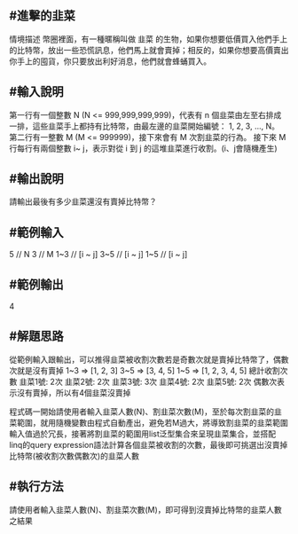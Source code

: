 #進擊的韭菜
---
情境描述
幣圈裡面，有一種暱稱叫做 韭菜 的生物，如果你想要低價買入他們手上的比特幣，放出一些恐慌訊息，他們馬上就會賣掉；相反的，如果你想要高價賣出你手上的囤貨，你只要放出利好消息，他們就會蜂蛹買入。

#輸入說明
---
第一行有一個整數 N (N <= 999,999,999,999)，代表有 n 個韭菜由左至右排成一排，這些韭菜手上都持有比特幣，由最左邊的韭菜開始編號： 1, 2, 3, ..., N。
第二行有一整數 M (M <= 999999)，接下來會有 M 次割韭菜的行為。
接下來 M 行每行有兩個整數 i~ j，表示對從 i 到 j 的這堆韭菜進行收割。(i、j會隨機產生)

#輸出說明
---
請輸出最後有多少韭菜還沒有賣掉比特幣？

#範例輸入
---
5 // N
3 // M
1~3 // [i ~ j] 
3~5 // [i ~ j]
1~5 // [i ~ j]

#範例輸出
---
4

#解題思路
---
從範例輸入跟輸出，可以推得韭菜被收割次數若是奇數次就是賣掉比特幣了，偶數次就是沒有賣掉
1~3 => [1, 2, 3]
3~5 => [3, 4, 5]
1~5 => [1, 2, 3, 4, 5]
總計收割次數
韭菜1號: 2次
韭菜2號: 2次
韭菜3號: 3次
韭菜4號: 2次
韭菜5號: 2次
偶數次表示沒有賣掉，所以有4個韭菜沒賣掉

程式碼一開始請使用者輸入韭菜人數(N)、割韭菜次數(M)，至於每次割韭菜的韭菜範圍，就用隨機變數由程式自動產出，避免若M過大，將導致割韭菜的韭菜範圍輸入值過於冗長，接著將割韭菜的範圍用list泛型集合來呈現韭菜集合，並搭配linq的query expression語法計算各個韭菜被收割的次數，最後即可挑選出沒賣掉比特幣(被收割次數偶數次)的韭菜人數


#執行方法
---
請使用者輸入韭菜人數(N)、割韭菜次數(M)，即可得到沒賣掉比特幣的韭菜人數之結果
